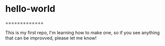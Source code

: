 # hello-world
=============

This is my first repo, I'm learning how to make one, so if you see anything that can be improvved, please let me know!
